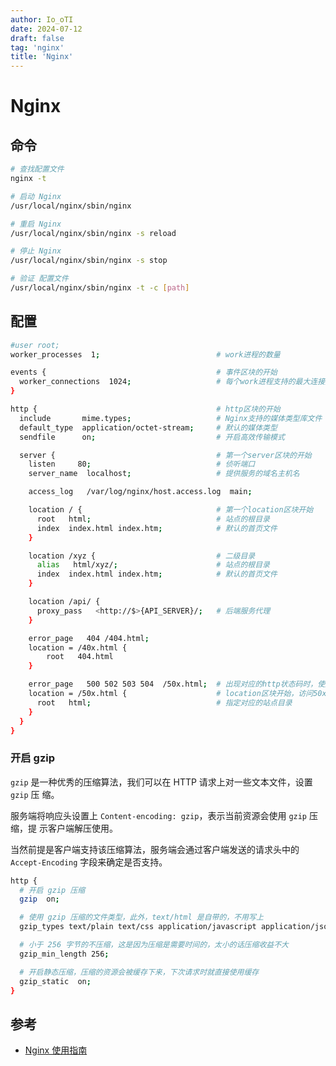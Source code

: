 ```yaml
---
author: Io_oTI
date: 2024-07-12
draft: false
tag: 'nginx'
title: 'Nginx'
---
```


# Nginx

## 命令

```bash
# 查找配置文件
nginx -t

# 启动 Nginx
/usr/local/nginx/sbin/nginx

# 重启 Nginx
/usr/local/nginx/sbin/nginx -s reload

# 停止 Nginx
/usr/local/nginx/sbin/nginx -s stop

# 验证 配置文件
/usr/local/nginx/sbin/nginx -t -c [path]
```

## 配置

```bash
#user root;
worker_processes  1;                          # work进程的数量

events {                                      # 事件区块的开始
  worker_connections  1024;                   # 每个work进程支持的最大连接数
}

http {                                        # http区块的开始
  include       mime.types;                   # Nginx支持的媒体类型库文件
  default_type  application/octet-stream;     # 默认的媒体类型
  sendfile      on;                           # 开启高效传输模式

  server {                                    # 第一个server区块的开始
    listen     80;                            # 侦听端口
    server_name  localhost;                   # 提供服务的域名主机名

    access_log 	 /var/log/nginx/host.access.log  main;

    location / {                              # 第一个location区块开始
      root   html;                            # 站点的根目录
      index  index.html index.htm;            # 默认的首页文件
    }

    location /xyz {                           # 二级目录
      alias   html/xyz/;                      # 站点的根目录
      index  index.html index.htm;            # 默认的首页文件
    }

    location /api/ {
      proxy_pass   <http://$>{API_SERVER}/;   # 后端服务代理
    }

    error_page   404 /404.html;
    location = /40x.html {
        root   404.html
    }

    error_page   500 502 503 504  /50x.html;  # 出现对应的http状态码时，使用50x.html回应客户
    location = /50x.html {                    # location区块开始，访问50x.html
      root   html;                            # 指定对应的站点目录
    }
  }
}
```

### 开启 gzip

`gzip` 是一种优秀的压缩算法，我们可以在 HTTP 请求上对一些文本文件，设置 `gzip` 压
缩。

服务端将响应头设置上 `Content-encoding: gzip`，表示当前资源会使用 `gzip` 压缩，提
示客户端解压使用。

当然前提是客户端支持该压缩算法，服务端会通过客户端发送的请求头中的 `Accept-Encoding` 字段来确定是否支持。

```bash
http {
  # 开启 gzip 压缩
  gzip  on;

  # 使用 gzip 压缩的文件类型，此外，text/html 是自带的，不用写上
  gzip_types text/plain text/css application/javascript application/json text/xml application/xml application/xml+rss;

  # 小于 256 字节的不压缩，这是因为压缩是需要时间的，太小的话压缩收益不大
  gzip_min_length 256;

  # 开启静态压缩，压缩的资源会被缓存下来，下次请求时就直接使用缓存
  gzip_static  on;
}
```

## 参考

- [Nginx 使用指南](https://www.notion.so/Nginx-0925a3f551934ddfb4c4d08a7e6fca60?pvs=21)
